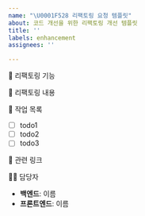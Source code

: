 ```yaml
---
name: "\U0001F528 리팩토링 요청 템플릿"
about: 코드 개선을 위한 리팩토링 개선 템플릿
title: ''
labels: enhancement
assignees: ''

---
```


<!--📚 GitHub 이슈 작성 템플릿 -->
<!-- 필요한 제목을 복사 붙여넣기하여 사용해주세요!
		refactor: 무슨 부분 기능 개선 요청
-->

🔨 리팩토링 기능
<!-- 리팩토링 요청에 대한 간략한 설명을 적어주세요. -->

📖 리팩토링 내용
<!-- 어떻게 수정했으면 좋겠는지 자세하게 적어주세요. 최대한 자세할수록 좋습니다. -->

🚧 작업 목록
<!-- 리팩토링을 위한 수행 작업 목록을 작성해주세요. 최대한 자세할수록 좋습니다. -->
- [ ] todo1
- [ ] todo2
- [ ] todo3

🔗 관련 링크
<!-- 기능과 관련해 참고할 링크가 있다면 적어주세요. 없다면 적지 않아도 됩니다. -->


🙋‍♂️ 담당자
- **백엔드**: 이름
- **프론트엔드**: 이름
